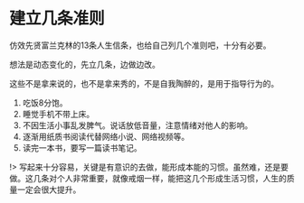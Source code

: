# 建立几条准则

仿效先贤富兰克林的13条人生信条，也给自己列几个准则吧，十分有必要。

想法是动态变化的，先立几条，边做边改。

这些不是拿来说的，也不是拿来秀的，不是自我陶醉的，是用于指导行为的。



1. 吃饭8分饱。
2. 睡觉手机不带上床。
3. 不因生活小事乱发脾气。说话放低音量，注意情绪对他人的影响。
4. 逐渐用纸质书阅读代替网络小说、网络视频等。
5. 读完一本书，要写一篇读书笔记。



!> 写起来十分容易，关键是有意识的去做，能形成本能的习惯。虽然难，还是要做。这几条对个人非常重要，就像戒烟一样，能把这几个形成生活习惯，人生的质量一定会很大提升。

